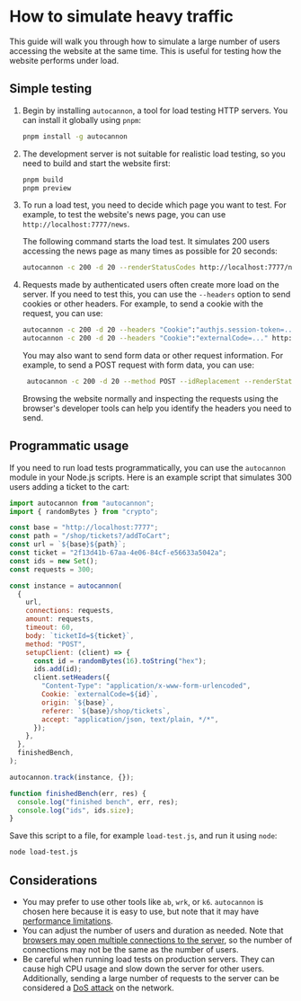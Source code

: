 # How to simulate heavy traffic

This guide will walk you through how to simulate a large number of users accessing the website at the same time. This is useful for testing how the website performs under load.

## Simple testing

1. Begin by installing `autocannon`, a tool for load testing HTTP servers. You can install it globally using `pnpm`:

   ```bash
   pnpm install -g autocannon
   ```

2. The development server is not suitable for realistic load testing, so you need to build and start the website first:

   ```bash
   pnpm build
   pnpm preview
   ```

3. To run a load test, you need to decide which page you want to test. For example, to test the website's news page, you can use `http://localhost:7777/news`.

   The following command starts the load test. It simulates 200 users accessing the news page as many times as possible for 20 seconds:

   ```bash
   autocannon -c 200 -d 20 --renderStatusCodes http://localhost:7777/news
   ```

4. Requests made by authenticated users often create more load on the server. If you need to test this, you can use the `--headers` option to send cookies or other headers. For example, to send a cookie with the request, you can use:

   ```bash
   autocannon -c 200 -d 20 --headers "Cookie":"authjs.session-token=..." http://localhost:7777/news
   autocannon -c 200 -d 20 --headers "Cookie":"externalCode=..." http://localhost:7777/news
   ```

   You may also want to send form data or other request information. For example, to send a POST request with form data, you can use:

   ```bash
    autocannon -c 200 -d 20 --method POST --idReplacement --renderStatusCodes --body "ticketId=f47cdd7b-e347-4d28-a0d1-e0babcc650f3" --headers "Cookie":"externalCode=[<id>]" --headers "Content-Type":"application/x-www-form-urlencoded" http://localhost:7777/shop/tickets?/addToCart
   ```

   Browsing the website normally and inspecting the requests using the browser's developer tools can help you identify the headers you need to send.

## Programmatic usage

If you need to run load tests programmatically, you can use the `autocannon` module in your Node.js scripts. Here is an example script that simulates 300 users adding a ticket to the cart:

```js
import autocannon from "autocannon";
import { randomBytes } from "crypto";

const base = "http://localhost:7777";
const path = "/shop/tickets?/addToCart";
const url = `${base}${path}`;
const ticket = "2f13d41b-67aa-4e06-84cf-e56633a5042a";
const ids = new Set();
const requests = 300;

const instance = autocannon(
  {
    url,
    connections: requests,
    amount: requests,
    timeout: 60,
    body: `ticketId=${ticket}`,
    method: "POST",
    setupClient: (client) => {
      const id = randomBytes(16).toString("hex");
      ids.add(id);
      client.setHeaders({
        "Content-Type": "application/x-www-form-urlencoded",
        Cookie: `externalCode=${id}`,
        origin: `${base}`,
        referer: `${base}/shop/tickets`,
        accept: "application/json, text/plain, */*",
      });
    },
  },
  finishedBench,
);

autocannon.track(instance, {});

function finishedBench(err, res) {
  console.log("finished bench", err, res);
  console.log("ids", ids.size);
}
```

Save this script to a file, for example `load-test.js`, and run it using `node`:

```bash
node load-test.js
```

## Considerations

- You may prefer to use other tools like `ab`, `wrk`, or `k6`. `autocannon` is chosen here because it is easy to use, but note that it may have [performance limitations](https://github.com/mcollina/autocannon#limitations).
- You can adjust the number of users and duration as needed. Note that [browsers may open multiple connections to the server](https://stackoverflow.com/a/985704), so the number of connections may not be the same as the number of users.
- Be careful when running load tests on production servers. They can cause high CPU usage and slow down the server for other users. Additionally, sending a large number of requests to the server can be considered a [DoS attack](https://en.wikipedia.org/wiki/Denial-of-service_attack) on the network.
